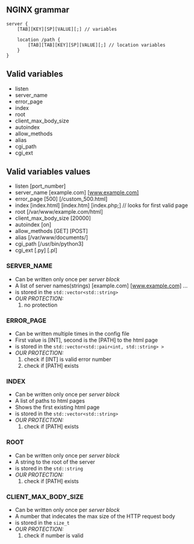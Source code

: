 ## NGINX grammar
```
server {
	[TAB][KEY][SP][VALUE][;] // variables

	location /path {
		[TAB][TAB][KEY][SP][VALUE][;] // location variables
	}
}
```

## Valid variables
- listen
- server_name
- error_page
- index
- root
- client_max_body_size
- autoindex
- allow_methods
- alias
- cgi_path
- cgi_ext

## Valid variables values
- listen [port_number]
- server_name [example.com] [www.example.com]
- error_page [500] [/custom_500.html]
- index [index.html] [index.htm] [index.php;] // looks for first valid page
- root [/var/www/example.com/html]
- client_max_body_size [20000]
- autoindex [on]
- allow_methods [GET] [POST]
- alias [/var/www/documents/]
- cgi_path [/usr/bin/python3]
- cgi_ext [.py] [.pl]

### SERVER_NAME
- Can be written only once per _server block_
- A list of server names(strings) [example.com] [www.example.com] ...
- is stored in the `std::vector<std::string>`
- _OUR PROTECTION:_
	1. no protection

### ERROR_PAGE
- Can be written multiple times in the config file
- First value is [INT], second is the [PATH] to the html page
- is stored in the `std::vector<std::pair<int, std::string> >`
- _OUR PROTECTION:_
	1. check if [INT] is valid error number
	2. check if [PATH] exists

### INDEX
- Can be written only once per _server block_
- A list of paths to html pages
- Shows the first existing html page
- is stored in the `std::vector<std::string>`
- _OUR PROTECTION:_
	1. check if [PATH] exists

### ROOT
- Can be written only once per _server block_
- A string to the root of the server
- is stored in the `std::string`
- _OUR PROTECTION:_
	1. check if [PATH] exists

### CLIENT_MAX_BODY_SIZE
- Can be written only once per _server block_
- A number that indecates the max size of the HTTP request body
- is stored in the `size_t`
- _OUR PROTECTION:_
	1. check if number is valid
